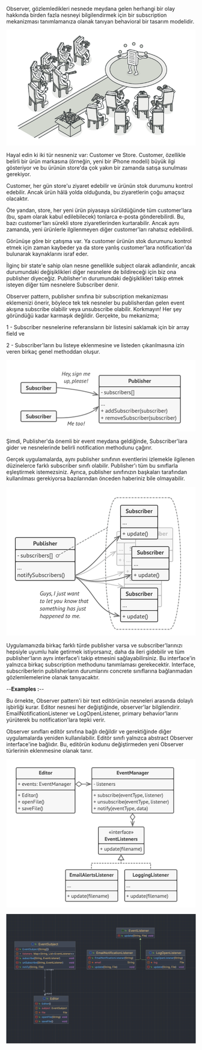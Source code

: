 Observer, gözlemledikleri nesnede meydana gelen herhangi bir olay hakkında birden fazla nesneyi bilgilendirmek için bir
subscription mekanizması tanımlamanıza olanak tanıyan behavioral bir tasarım modelidir.

![img.png](img.png)

Hayal edin ki iki tür nesneniz var: Customer ve Store. Customer, özellikle belirli bir ürün markasına (örneğin, yeni bir
iPhone modeli) büyük ilgi gösteriyor ve bu ürünün store'da çok yakın bir zamanda satışa sunulması gerekiyor.

Customer, her gün store'u ziyaret edebilir ve ürünün stok durumunu kontrol edebilir. Ancak ürün hâlâ yolda olduğunda,
bu ziyaretlerin çoğu amaçsız olacaktır.

Öte yandan, store, her yeni ürün piyasaya sürüldüğünde tüm customer'lara (bu, spam olarak kabul edilebilecek) tonlarca
e-posta gönderebilirdi. Bu, bazı customer'ları sürekli store ziyaretlerinden kurtarabilir. Ancak aynı zamanda, yeni
ürünlerle ilgilenmeyen diğer customer'ları rahatsız edebilirdi.

Görünüşe göre bir çatışma var. Ya customer ürünün stok durumunu kontrol etmek için zaman kaybeder ya da store yanlış
customer'lara notification'da bulunarak kaynaklarını israf eder.

İlginç bir state'e sahip olan nesne genellikle subject olarak adlandırılır, ancak durumundaki değişiklikleri diğer
nesnelere de bildireceği için biz ona publisher diyeceğiz. Publisher'ın durumundaki değişiklikleri takip etmek isteyen
diğer tüm nesnelere Subscriber denir.

Observer pattern, publisher sınıfına bir subscription mekanizması eklemenizi önerir, böylece tek tek nesneler bu
publisherdan gelen event akışına subscribe olabilir veya unsubscribe olabilir. Korkmayın! Her şey göründüğü kadar
karmaşık değildir. Gerçekte, bu mekanizma;

1 - Subscriber nesnelerine referansların bir listesini saklamak için bir array field ve

2 - Subscriber'ların bu listeye eklenmesine ve listeden çıkarılmasına izin veren birkaç genel methoddan oluşur.

![img_1.png](img_1.png)

Şimdi, Publisher'da önemli bir event meydana geldiğinde, Subscriber'lara gider ve nesnelerinde belirli notification
methodunu çağırır.

Gerçek uygulamalarda, aynı publisher sınıfının eventlerini izlemekle ilgilenen düzinelerce farklı subscriber sınıfı
olabilir. Publisher'ı tüm bu sınıflarla eşleştirmek istemezsiniz. Ayrıca, publisher sınıfınızın başkaları tarafından
kullanılması gerekiyorsa bazılarından önceden haberiniz bile olmayabilir.

![img_2.png](img_2.png)

Uygulamanızda birkaç farklı türde publisher varsa ve subscriber'larınızı hepsiyle uyumlu hale getirmek istiyorsanız,
daha da ileri gidebilir ve tüm publisher'ların aynı interface'i takip etmesini sağlayabilirsiniz. Bu interface'in
yalnızca birkaç subscription methodunu tanımlaması gerekecektir. Interface, subscriberlerin publisherların durumlarını
concrete sınıflarına bağlanmadan gözlemlemelerine olanak tanıyacaktır.

--**Examples :**--

Bu örnekte, Observer pattern'i bir text editörünün nesneleri arasında dolaylı işbirliği kurar. Editor nesnesi her
değiştiğinde, observer'lar bilgilendirir. EmailNotificationListener ve LogOpenListener, primary behavior'larını
yürüterek bu notification'lara tepki verir.

Observer sınıfları editör sınıfına bağlı değildir ve gerektiğinde diğer uygulamalarda yeniden kullanılabilir. Editör
sınıfı yalnızca abstract Observer interface'ine bağlıdır. Bu, editörün kodunu değiştirmeden yeni Observer türlerinin
eklenmesine olanak tanır.

![img_4.png](img_4.png)

![img_3.png](img_3.png)